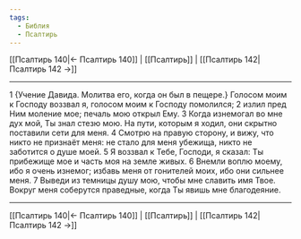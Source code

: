 ```yaml
---
tags:
  - Библия
  - Псалтирь
---
```

[[Псалтирь 140|← Псалтирь 140]] | [[Псалтирь]] | [[Псалтирь 142|Псалтирь 142 →]]

---
1 {Учение Давида. Молитва его, когда он был в пещере.} Голосом моим к Господу воззвал я, голосом моим к Господу помолился;
2 излил пред Ним моление мое; печаль мою открыл Ему.
3 Когда изнемогал во мне дух мой, Ты знал стезю мою. На пути, которым я ходил, они скрытно поставили сети для меня.
4 Смотрю на правую сторону, и вижу, что никто не признаёт меня: не стало для меня убежища, никто не заботится о душе моей.
5 Я воззвал к Тебе, Господи, я сказал: Ты прибежище мое и часть моя на земле живых.
6 Внемли воплю моему, ибо я очень изнемог; избавь меня от гонителей моих, ибо они сильнее меня.
7 Выведи из темницы душу мою, чтобы мне славить имя Твое. Вокруг меня соберутся праведные, когда Ты явишь мне благодеяние.

---
[[Псалтирь 140|← Псалтирь 140]] | [[Псалтирь]] | [[Псалтирь 142|Псалтирь 142 →]]